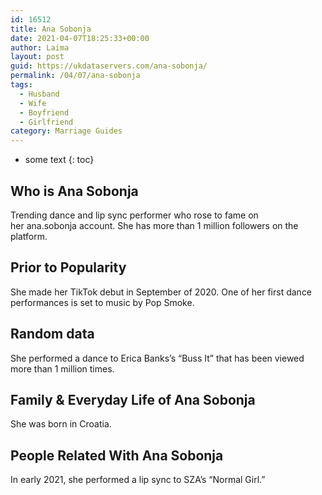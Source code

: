 ```yaml
---
id: 16512
title: Ana Sobonja
date: 2021-04-07T18:25:33+00:00
author: Laima
layout: post
guid: https://ukdataservers.com/ana-sobonja/
permalink: /04/07/ana-sobonja
tags:
  - Husband
  - Wife
  - Boyfriend
  - Girlfriend
category: Marriage Guides
---
```


* some text
{: toc}


## Who is Ana Sobonja
                  
                  
                  
Trending dance and lip sync performer who rose to fame on her ana.sobonja account. She has more than 1 million followers on the platform.
                  
              
            
              
            
                
                
                
## Prior to Popularity
                  
                  
                  
She made her TikTok debut in September of 2020. One of her first dance performances is set to music by Pop Smoke.
                  
              
            
              
            
                
                
                
## Random data
                  
                  
                  
She performed a dance to Erica Banks&#8217;s &#8220;Buss It&#8221; that has been viewed more than 1 million times.
                  
              
            
              
            
                
                
                
## Family & Everyday Life of Ana Sobonja
                  
                  
                  
She was born in Croatia. 
                  
              
            
              
            
                
                
                
## People Related With Ana Sobonja
                  
                  
                  
In early 2021, she performed a lip sync to SZA&#8217;s &#8220;Normal Girl.&#8221; 
                  
              
            
              
            
                
              
            
              
              
            
            
              
            
          
          
          